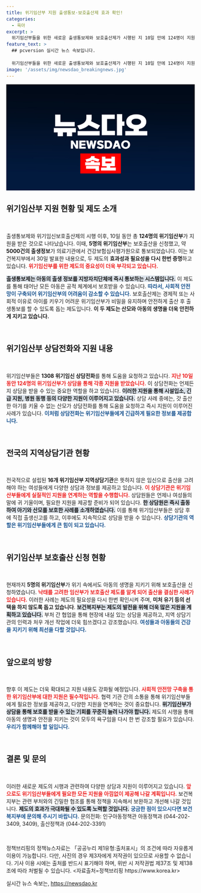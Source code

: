 ```yaml
---
title: 위기임산부 지원 출생통보·보호출산제 효과 확인!
categories:
  - 육아
excerpt: >
  위기임산부들을 위한 새로운 출생통보제와 보호출산제가 시행된 지 10일 만에 124명이 지원을 받았습니다. 이 제도는 원치 않는 임신으로 고민하는 많은 여성들에게 새로운 희망이 되고 있습니다. 출산과 양육에 대한 두려움을 덜어줄 상담과 지원이 활발히 이루어지고 있습니다.
feature_text: >
  ## pcversion 실시간 뉴스 속보입니다.

  위기임산부들을 위한 새로운 출생통보제와 보호출산제가 시행된 지 10일 만에 124명이 지원을 받았습니다. 이 제도는 원치 않는 임신으로 고민하는 많은 여성들에게 새로운 희망이 되고 있습니다. 출산과 양육에 대한 두려움을 덜어줄 상담과 지원이 활발히 이루어지고 있습니다.
image: '/assets/img/newsdao_breakingnews.jpg'
---
```


<p><img src="/assets/img/newsdao_breakingnews.jpg" alt="pcversion 속보" /></p>

<h2 data-ke-size="size26">위기임산부 지원 현황 및 제도 소개</h2>

<p data-ke-size="size16">&nbsp;</p>

<p>출생통보제와 위기임신보호출산제의 시행 이후, 10일 동안 총 <strong>124명의 위기임산부</strong>가 지원을 받은 것으로 나타났습니다. 이때, <strong>5명의 위기임산부</strong>는 보호출산을 신청했고, 약 <strong>5000건의 출생정보</strong>가 의료기관에서 건강보험심사평가원으로 통보되었습니다. 이는 보건복지부에서 30일 발표한 내용으로, 두 제도의 <strong>효과성과 필요성을 다시 한번 증명</strong>하고 있습니다. <b><span style="color: #ee2323;">위기임산부를 위한 제도의 중요성이 더욱 부각되고 있습니다.</span></b></p>

<p><b><span style="background-color: #21538527;">출생통보제는 아동의 출생 정보를 지방자치단체에 즉시 통보하는 시스템입니다.</span></b> 이 제도를 통해 태어난 모든 아동은 공적 체계에서 보호받을 수 있습니다. <b><span style="color: #1a5490;">따라서, 사회적 안전망이 구축되어 위기임산부의 어려움이 감소할 수 있습니다.</span></b> 보호출산제는 경제적 또는 사회적 이유로 아이를 키우기 어려운 위기임산부가 비밀을 유지하며 안전하게 출산 후 출생통보를 할 수 있도록 돕는 제도입니다. <b>이 두 제도는 산모와 아동의 생명을 더욱 안전하게 지키고 있습니다.</b></p>

<p data-ke-size="size16">&nbsp;</p>

<h2 data-ke-size="size26">위기임산부 상담전화와 지원 내용</h2>

<p data-ke-size="size16">&nbsp;</p>

<p>위기임산부들은 <strong>1308 위기임신 상담전화</strong>를 통해 도움을 요청하고 있습니다. <b><span style="color: #ee2323;">지난 10일 동안 124명의 위기임산부가 상담을 통해 각종 지원을 받았습니다.</span></b> 이 상담전화는 언제든지 상담을 받을 수 있는 중요한 역할을 하고 있습니다. <b><span style="background-color: #21538527;">이러한 지원을 통해 시설입소, 긴급 지원, 병원 동행 등의 다양한 지원이 이루어지고 있습니다.</span></b> 상담 사례 중에는, 갓 출산한 아기를 키울 수 없는 산모가 상담전화를 통해 도움을 요청하고 즉시 지원이 이루어진 사례가 있습니다. <b><span style="color: #1a5490;">이처럼 상담전화는 위기임산부들에게 긴급하게 필요한 정보를 제공합니다.</span></b></p>

<p data-ke-size="size16">&nbsp;</p>

<h2 data-ke-size="size26">전국의 지역상담기관 현황</h2>

<p data-ke-size="size16">&nbsp;</p>

<p>전국적으로 설립된 <strong>16개 위기임산부 지역상담기관</strong>은 뜻하지 않은 임신으로 출산을 고려해야 하는 여성들에게 다양한 상담과 정보를 제공하고 있습니다. <b><span style="color: #ee2323;">이 상담기관은 위기임산부들에게 실질적인 지원을 연계하는 역할을 수행합니다.</span></b> 상담원들은 언제나 여성들의 말에 귀 기울이며, 필요한 지원을 제공할 준비가 되어 있습니다. <b><span style="background-color: #21538527;">한 상담원은 즉시 출동하여 아기와 산모를 보호한 사례를 소개하였습니다.</span></b> 이를 통해 위기임산부들은 상담 후에 직접 출생신고를 하고, 이후에도 지속적으로 상담을 받을 수 있습니다. <b><span style="color: #1a5490;">상담기관의 역할은 위기임산부들에게 큰 힘이 되고 있습니다.</span></b></p>

<p data-ke-size="size16">&nbsp;</p>

<h2 data-ke-size="size26">위기임산부 보호출산 신청 현황</h2>

<p data-ke-size="size16">&nbsp;</p>

<p>현재까지 <strong>5명의 위기임산부</strong>가 위기 속에서도 아동의 생명을 지키기 위해 보호출산을 신청하였습니다. <b><span style="color: #ee2323;">낙태를 고려한 임산부가 보호출산 제도를 알게 되어 출산을 결심한 사례가 있습니다.</span></b> 이러한 사례는 제도의 필요성을 다시 한번 확인시켜 주며, <strong>미처 유기 등의 선택을 하지 않도록 돕고 있습니다</strong>. <b><span style="background-color: #21538527;">보건복지부는 제도의 발전을 위해 더욱 많은 지원을 계획하고 있습니다.</span></b> 부처 간 협업을 통해 현장에 내실 있는 상담을 제공하고, 지역 상담기관의 인력과 처우 개선 작업에 더욱 힘쓰겠다고 강조했습니다. <b><span style="color: #1a5490;">여성들과 아동들의 건강을 지키기 위해 최선을 다할 것입니다.</span></b></p>

<p data-ke-size="size16">&nbsp;</p>

<h2 data-ke-size="size26">앞으로의 방향</h2>

<p data-ke-size="size16">&nbsp;</p>

<p>향후 이 제도는 더욱 확대되고 지원 내용도 강화될 예정입니다. <b><span style="color: #ee2323;">사회적 안전망 구축을 통한 위기임산부에 대한 지원은 필수적입니다.</span></b> 협력 기관 간의 소통을 통해 위기임산부들에게 필요한 정보를 제공하고, 다양한 지원을 연계하는 것이 중요합니다. <b><span style="background-color: #21538527;">위기임산부가 상담을 통해 보호를 받을 수 있는 기회를 꾸준히 늘려 나가야 합니다.</span></b> 제도의 시행을 통해 아동의 생명과 안전을 지키는 것이 모두의 욕구임을 다시 한 번 강조할 필요가 있습니다. <b><span style="color: #1a5490;">우리가 함께해야 할 일입니다.</span></b></p>

<p data-ke-size="size16">&nbsp;</p>

<h2 data-ke-size="size26">결론 및 문의</h2>

<p data-ke-size="size16">&nbsp;</p>

<p>이러한 새로운 제도의 시행과 관련하여 다양한 상담과 지원이 이루어지고 있습니다. <b><span style="color: #ee2323;">앞으로도 위기임산부들에게 필요한 모든 지원을 아낌없이 제공해 나갈 계획입니다.</span></b> 보건복지부는 관련 부처와의 긴밀한 협조를 통해 정책을 지속해서 보완하고 개선해 나갈 것입니다. <b><span style="background-color: #21538527;">제도의 효과가 극대화될 수 있도록 노력할 것입니다.</span></b> <b><span style="color: #1a5490;">궁금한 점이 있으시다면 보건복지부에 문의해 주시기 바랍니다.</span></b> 문의전화: 인구아동정책관 아동정책과 (044-202-3409, 3409), 출산정책과 (044-202-3391)</p>

<p data-ke-size="size16">&nbsp;</p>

<p data-ke-size="size16">정책브리핑의 정책뉴스자료는 「공공누리 제1유형:출처표시」의 조건에 따라 자유롭게 이용이 가능합니다. 다만, 사진의 경우 제3자에게 저작권이 있으므로 사용할 수 없습니다. 기사 이용 시에는 출처를 반드시 표기해야 하며, 위반 시 저작권법 제37조 및 제138조에 따라 처벌될 수 있습니다. <자료출처=정책브리핑 https://www.korea.kr></p>
실시간 뉴스 속보는, <a href="https://newsdao.kr" rel="dofollow">https://newsdao.kr</a>


